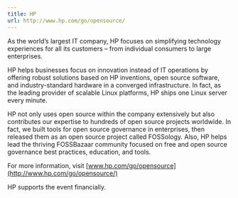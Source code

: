 ```yaml
---
title: HP
url: http://www.hp.com/go/opensource/
---
```

As the world’s largest IT company, HP focuses on simplifying technology
experiences for all its customers – from individual consumers to large
enterprises.

HP helps businesses focus on innovation instead of IT operations by offering
robust solutions based on HP inventions, open source software, and
industry-standard hardware in a converged infrastructure. In fact, as the
leading provider of scalable Linux platforms, HP ships one Linux server every
minute.

HP not only uses open source within the company extensively but also
contributes our expertise to hundreds of open source projects worldwide. In
fact, we built tools for open source governance in enterprises, then released
them as an open source project called FOSSology. Also, HP helps lead the
thriving FOSSBazaar community focused on free and open source governance best
practices, education, and tools.

For more information, visit [www.hp.com/go/opensource](http://www.hp.com/go/opensource/)

HP supports the event financially.

